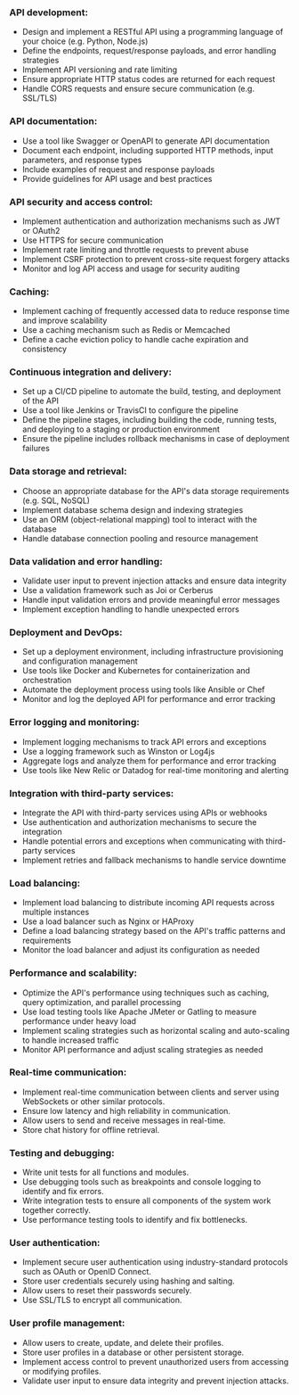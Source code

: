 ### API development:
- Design and implement a RESTful API using a programming language of your choice (e.g. Python, Node.js)
- Define the endpoints, request/response payloads, and error handling strategies
- Implement API versioning and rate limiting
- Ensure appropriate HTTP status codes are returned for each request
- Handle CORS requests and ensure secure communication (e.g. SSL/TLS)

### API documentation:
- Use a tool like Swagger or OpenAPI to generate API documentation
- Document each endpoint, including supported HTTP methods, input parameters, and response types
- Include examples of request and response payloads
- Provide guidelines for API usage and best practices

### API security and access control:
- Implement authentication and authorization mechanisms such as JWT or OAuth2
- Use HTTPS for secure communication
- Implement rate limiting and throttle requests to prevent abuse
- Implement CSRF protection to prevent cross-site request forgery attacks
- Monitor and log API access and usage for security auditing

### Caching:
- Implement caching of frequently accessed data to reduce response time and improve scalability
- Use a caching mechanism such as Redis or Memcached
- Define a cache eviction policy to handle cache expiration and consistency

### Continuous integration and delivery:
- Set up a CI/CD pipeline to automate the build, testing, and deployment of the API
- Use a tool like Jenkins or TravisCI to configure the pipeline
- Define the pipeline stages, including building the code, running tests, and deploying to a staging or production environment
- Ensure the pipeline includes rollback mechanisms in case of deployment failures

### Data storage and retrieval:
- Choose an appropriate database for the API's data storage requirements (e.g. SQL, NoSQL)
- Implement database schema design and indexing strategies
- Use an ORM (object-relational mapping) tool to interact with the database
- Handle database connection pooling and resource management

### Data validation and error handling:
- Validate user input to prevent injection attacks and ensure data integrity
- Use a validation framework such as Joi or Cerberus
- Handle input validation errors and provide meaningful error messages
- Implement exception handling to handle unexpected errors

### Deployment and DevOps:
- Set up a deployment environment, including infrastructure provisioning and configuration management
- Use tools like Docker and Kubernetes for containerization and orchestration
- Automate the deployment process using tools like Ansible or Chef
- Monitor and log the deployed API for performance and error tracking

### Error logging and monitoring:
- Implement logging mechanisms to track API errors and exceptions
- Use a logging framework such as Winston or Log4js
- Aggregate logs and analyze them for performance and error tracking
- Use tools like New Relic or Datadog for real-time monitoring and alerting

### Integration with third-party services:
- Integrate the API with third-party services using APIs or webhooks
- Use authentication and authorization mechanisms to secure the integration
- Handle potential errors and exceptions when communicating with third-party services
- Implement retries and fallback mechanisms to handle service downtime

### Load balancing:
- Implement load balancing to distribute incoming API requests across multiple instances
- Use a load balancer such as Nginx or HAProxy
- Define a load balancing strategy based on the API's traffic patterns and requirements
- Monitor the load balancer and adjust its configuration as needed

### Performance and scalability:
- Optimize the API's performance using techniques such as caching, query optimization, and parallel processing
- Use load testing tools like Apache JMeter or Gatling to measure performance under heavy load
- Implement scaling strategies such as horizontal scaling and auto-scaling to handle increased traffic
- Monitor API performance and adjust scaling strategies as needed

### Real-time communication:
- Implement real-time communication between clients and server using WebSockets or other similar protocols.
- Ensure low latency and high reliability in communication.
- Allow users to send and receive messages in real-time.
- Store chat history for offline retrieval.

### Testing and debugging:
- Write unit tests for all functions and modules.
- Use debugging tools such as breakpoints and console logging to identify and fix errors.
- Write integration tests to ensure all components of the system work together correctly.
- Use performance testing tools to identify and fix bottlenecks.

### User authentication:
- Implement secure user authentication using industry-standard protocols such as OAuth or OpenID Connect.
- Store user credentials securely using hashing and salting.
- Allow users to reset their passwords securely.
- Use SSL/TLS to encrypt all communication.

### User profile management:
- Allow users to create, update, and delete their profiles.
- Store user profiles in a database or other persistent storage.
- Implement access control to prevent unauthorized users from accessing or modifying profiles.
- Validate user input to ensure data integrity and prevent injection attacks.
